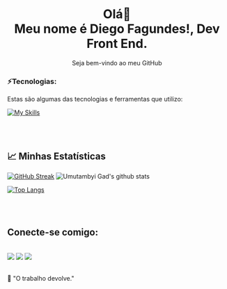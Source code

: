 <h1 align='center'>
  Olá👋
  <br>
  Meu nome é Diego Fagundes!, Dev Front End.
</h1>
<p align='center'>
  Seja bem-vindo ao meu GitHub
</p>

### ⚡Tecnologias:

Estas são algumas das tecnologias e ferramentas que utilizo:

[![My Skills](https://skillicons.dev/icons?i=html,css,js,bootstrap,react,styledcomponents,nodejs,express,vite,vscode,git,figma,vercel,yarn)](https://skillicons.dev)

<br>
<br>
<h2>
  📈 Minhas Estatísticas
</h2>

[![GitHub Streak](https://streak-stats.demolab.com/?user=DiegoSilva1919&theme=dark)](https://git.io/streak-stats)  ![Umutambyi Gad's github stats](https://github-readme-stats.vercel.app/api?username=DiegoSilva1919&show_icons=true&hide_border=true&count_private=true&theme=dark)  
 
 [![Top Langs](https://github-readme-stats.vercel.app/api/top-langs/?username=DiegoSilva1919&layout=donut&theme=dark)](https://github.com/DiegoSilva1919/github-readme-stats)
  
<br>
<br>
    
<h2>Conecte-se comigo:</h2>

<div style="display: inline_block">
  <br>
  <a href='fagundesdiego2015bolcombr@gmail.com' target='_blank' rel="nofollow"><img src='https://img.shields.io/badge/Gmail-D14836?style=for-the-badge&logo=gmail&logoColor=white'/></a>
  <a href='www.linkedin.com/in/diego-fagundes-da-silva-694ab71b3' target='_blank' rel="nofollow"><img src='https://img.shields.io/badge/LinkedIn-0077B5?style=for-the-badge&logo=linkedin&logoColor=white'/></a>
  
  <a href="https://portifolio-diegofagundes.vercel.app/" rel="nofollow">
  <img src="https://camo.githubusercontent.com/704b13a2bdedafaf85238e99b1c8459aa96f715f3f737031b82f12eb6620381e/68747470733a2f2f696d672e736869656c64732e696f2f62616467652f2d506f7274662543332542336c696f2d62726f776e3f7374796c653d666f722d7468652d6261646765266c6f676f3d74727565" data-canonical-src="https://img.shields.io/badge/-Portf%C3%B3lio-brown?style=for-the-badge&amp;logo=true" style="max-width: 100%;">
  </a>
</div>
    
<br>

🧠 "O trabalho devolve."
